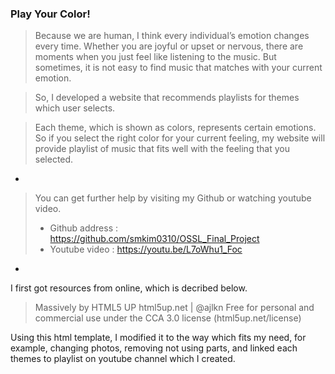 ### Play Your Color!

>Because we are human, I think every individual’s emotion changes every time. Whether you are joyful or upset or nervous, there are moments when you just feel like listening to the music. But sometimes, it is not easy to find music that matches with your current emotion.

>So, I developed a website that recommends playlists for themes which user selects.

>Each theme, which is shown as colors, represents certain emotions.
So if you select the right color for your current feeling, my website will provide playlist of music that fits well with the feeling that you selected.

- 

>You can get further help by visiting my Github or watching youtube video.
> - Github address : https://github.com/smkim0310/OSSL_Final_Project
> - Youtube video : https://youtu.be/L7oWhu1_Foc

- 

I first got resources from online, which is decribed below.
>Massively by HTML5 UP
>html5up.net | @ajlkn
>Free for personal and commercial use under the CCA 3.0 license (html5up.net/license)

Using this html template, I modified it to the way which fits my need, for example, changing photos, removing not using parts, and linked each themes to playlist on youtube channel which I created.

